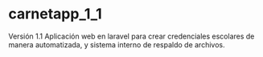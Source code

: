 # carnetapp_1_1
Versión 1.1 Aplicación web en laravel para crear credenciales escolares de manera automatizada, y sistema interno de respaldo de archivos. 
